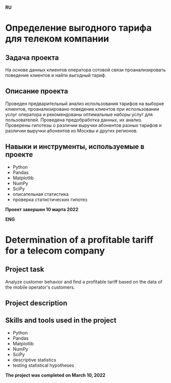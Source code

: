 **RU**

# Определение выгодного тарифа для телеком компании

## Задача проекта
На основе данных клиентов оператора сотовой связи проанализировать поведение клиентов и найти выгодный тариф.

## Описание проекта
Проведен предварительный анализ использования тарифов на выборке клиентов,
проанализировано поведение клиентов при использовании услуг оператора и
рекомендованы оптимальные наборы услуг для пользователей. Проведена предобработка
данных, их анализ. Проверены гипотезы о различии выручки абонентов разных тарифов и
различии выручки абонентов из Москвы и других регионов.


## Навыки и инструменты, используемые в проекте
- Python
- Pandas
- Matplotlib
- NumPy
- SciPy
- описательная статистика
- проверка статистических гипотез

**Проект завершен 10 марта 2022**

**ENG**

# Determination of a profitable tariff for a telecom company

## Project task
Analyze customer behavior and find a profitable tariff based on the data of the mobile operator's customers.

## Project description

## Skills and tools used in the project
- Python
- Pandas
- Matplotlib
- NumPy
- SciPy
- descriptive statistics
- testing statistical hypotheses

**The project was completed on March 10, 2022**
